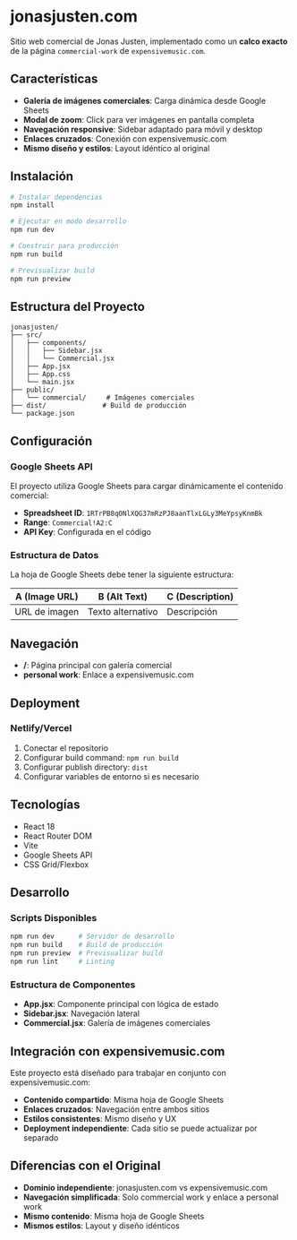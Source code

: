 # jonasjusten.com

Sitio web comercial de Jonas Justen, implementado como un **calco exacto** de la página `commercial-work` de `expensivemusic.com`.

## Características

- **Galería de imágenes comerciales**: Carga dinámica desde Google Sheets
- **Modal de zoom**: Click para ver imágenes en pantalla completa
- **Navegación responsive**: Sidebar adaptado para móvil y desktop
- **Enlaces cruzados**: Conexión con expensivemusic.com
- **Mismo diseño y estilos**: Layout idéntico al original

## Instalación

```bash
# Instalar dependencias
npm install

# Ejecutar en modo desarrollo
npm run dev

# Construir para producción
npm run build

# Previsualizar build
npm run preview
```

## Estructura del Proyecto

```
jonasjusten/
├── src/
│   ├── components/
│   │   ├── Sidebar.jsx
│   │   └── Commercial.jsx
│   ├── App.jsx
│   ├── App.css
│   └── main.jsx
├── public/
│   └── commercial/     # Imágenes comerciales
├── dist/              # Build de producción
└── package.json
```

## Configuración

### Google Sheets API

El proyecto utiliza Google Sheets para cargar dinámicamente el contenido comercial:

- **Spreadsheet ID**: `1RTrPB8qONlXQG37mRzPJ8aanTlxLGLy3MeYpsyKnmBk`
- **Range**: `Commercial!A2:C`
- **API Key**: Configurada en el código

### Estructura de Datos

La hoja de Google Sheets debe tener la siguiente estructura:

| A (Image URL) | B (Alt Text) | C (Description) |
|---------------|---------------|-----------------|
| URL de imagen | Texto alternativo | Descripción |

## Navegación

- **/**: Página principal con galería comercial
- **personal work**: Enlace a expensivemusic.com

## Deployment

### Netlify/Vercel

1. Conectar el repositorio
2. Configurar build command: `npm run build`
3. Configurar publish directory: `dist`
4. Configurar variables de entorno si es necesario

## Tecnologías

- React 18
- React Router DOM
- Vite
- Google Sheets API
- CSS Grid/Flexbox

## Desarrollo

### Scripts Disponibles

```bash
npm run dev      # Servidor de desarrollo
npm run build    # Build de producción
npm run preview  # Previsualizar build
npm run lint     # Linting
```

### Estructura de Componentes

- **App.jsx**: Componente principal con lógica de estado
- **Sidebar.jsx**: Navegación lateral
- **Commercial.jsx**: Galería de imágenes comerciales

## Integración con expensivemusic.com

Este proyecto está diseñado para trabajar en conjunto con expensivemusic.com:

- **Contenido compartido**: Misma hoja de Google Sheets
- **Enlaces cruzados**: Navegación entre ambos sitios
- **Estilos consistentes**: Mismo diseño y UX
- **Deployment independiente**: Cada sitio se puede actualizar por separado

## Diferencias con el Original

- **Dominio independiente**: jonasjusten.com vs expensivemusic.com
- **Navegación simplificada**: Solo commercial work y enlace a personal work
- **Mismo contenido**: Misma hoja de Google Sheets
- **Mismos estilos**: Layout y diseño idénticos 